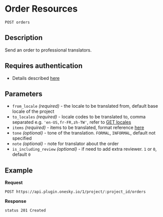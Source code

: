 # Order Resources

    POST orders

## Description
Send an order to professional translators.


## Requires authentication
- Details described [here](/README.md#authentication)


## Parameters
- `from_locale` _(required)_ - the locale to be translated from, default base locale of the project
- `to_locales` _(required)_ - locale codes to be translated to, comma separated e.g. `'en-US,fr-FR,zh-TW'`, refer to [GET locales](/endpoints/locale/GET_locales.md)
- `items` _(required)_ - items to be translated, format reference [here](/reference/formats.md#items)
- `tone` _(optional)_ - tone of the translation. `FORMAL`, `INFORMAL`, default not specified
- `note` _(optional)_ - note for translator about the order
- `is_including_review` _(optional)_ - if need to add extra reviewer. `1` or `0`, default `0`

## Example
**Request**

    POST https://api.plugin.onesky.io/1/project/:project_id/orders

**Response**
```
status 201 Created
```

